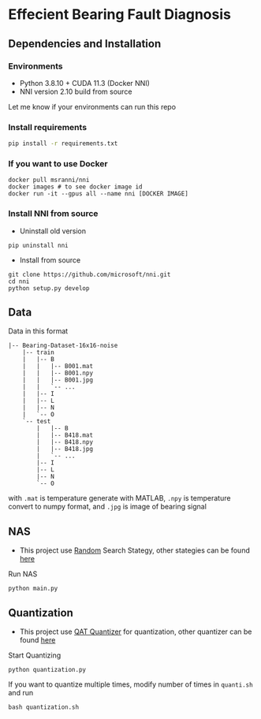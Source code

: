 # Effecient Bearing Fault Diagnosis

## Dependencies and Installation

### Environments

- Python 3.8.10 + CUDA 11.3 (Docker NNI)
- NNI version 2.10 build from source

Let me know if your environments can run this repo

### Install requirements

``` bash
pip install -r requirements.txt
```

### If you want to use Docker

``` terminal
docker pull msranni/nni
docker images # to see docker image id
docker run -it --gpus all --name nni [DOCKER IMAGE]
```

### Install NNI from source

- Uninstall old version

``` terminal
pip uninstall nni
```

- Install from source

``` terminal
git clone https://github.com/microsoft/nni.git
cd nni
python setup.py develop
```

## Data

Data in this format

``` folder
|-- Bearing-Dataset-16x16-noise
    |-- train
    |   |-- B
    |   |   |-- B001.mat
    |   |   |-- B001.npy   
    |   |   |-- B001.jpg
    |   |   `-- ...
    |   |-- I
    |   |-- L
    |   |-- N
    |   `-- O
    `-- test
        |   |-- B
        |   |-- B418.mat
        |   |-- B418.npy   
        |   |-- B418.jpg
        |   `-- ...
        |-- I
        |-- L
        |-- N
        `-- O
```

with `.mat` is temperature generate with MATLAB, `.npy` is temperature convert to numpy format, and `.jpg` is image of bearing signal 

## NAS

- This project use [Random](https://nni.readthedocs.io/en/stable/reference/nas/strategy.html#nni.retiarii.strategy.Random) Search Stategy, other stategies can be found [here](https://nni.readthedocs.io/en/stable/nas/exploration_strategy.html)

Run NAS

``` terminal
python main.py
```

## Quantization

- This project use [QAT Quantizer](https://nni.readthedocs.io/en/stable/reference/compression/quantizer.html#qat-quantizer) for quantization, other quantizer can be found [here](https://nni.readthedocs.io/en/stable/compression/quantizer.html)

Start Quantizing

``` terminal
python quantization.py
```

If you want to quantize multiple times, modify number of times in `quanti.sh` and run

``` terminal
bash quantization.sh
```

